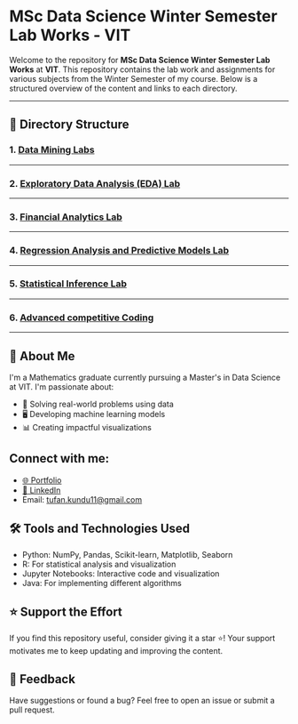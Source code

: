 # MSc Data Science Winter Semester Lab Works - VIT

Welcome to the repository for **MSc Data Science Winter Semester Lab Works** at **VIT**. This repository contains the lab work and assignments for various subjects from the Winter Semester of my course. Below is a structured overview of the content and links to each directory.

---

## 📁 Directory Structure

### 1.  [Data Mining Labs](./Data_mining_lab)

---
### 2.  [Exploratory Data Analysis (EDA) Lab](./EDA_lab)

---
### 3.  [Financial Analytics Lab](./Financial_Analytics_lab)

---
### 4.  [Regression Analysis and Predictive Models Lab](./Regression_analysis_predictive_models_lab)

---
### 5.  [Statistical Inference Lab](./Statistical_Inference_Lab)

---
### 6.  [Advanced competitive Coding](./Advanced_competitive_coding)

---

## 📝 About Me
I'm a Mathematics graduate currently pursuing a Master's in Data Science at VIT. I'm passionate about:
- 🧠 Solving real-world problems using data
- 🖥️ Developing machine learning models
- 📊 Creating impactful visualizations

## Connect with me:
- <a href="https://kindo-tk.github.io/tk.github.io/" target="_blank">🌐 Portfolio</a>
- <a href="https://www.linkedin.com/in/tufan-kundu-577945221/" target="_blank">💼 LinkedIn</a>
- Email: tufan.kundu11@gmail.com


## 🛠️ Tools and Technologies Used
- Python: NumPy, Pandas, Scikit-learn, Matplotlib, Seaborn
- R: For statistical analysis and visualization
- Jupyter Notebooks: Interactive code and visualization
- Java: For implementing different algorithms 

## ⭐ Support the Effort
If you find this repository useful, consider giving it a star ⭐! Your support motivates me to keep updating and improving the content.

## 📢 Feedback
Have suggestions or found a bug? Feel free to open an issue or submit a pull request.

